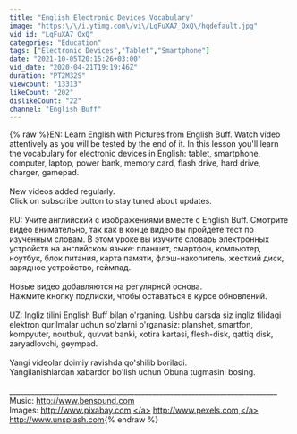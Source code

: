 ```yaml
---
title: "English Electronic Devices Vocabulary"
image: "https:\/\/i.ytimg.com\/vi\/LqFuXA7_OxQ\/hqdefault.jpg"
vid_id: "LqFuXA7_OxQ"
categories: "Education"
tags: ["Electronic Devices","Tablet","Smartphone"]
date: "2021-10-05T20:15:26+03:00"
vid_date: "2020-04-21T19:19:46Z"
duration: "PT2M32S"
viewcount: "13313"
likeCount: "202"
dislikeCount: "22"
channel: "English Buff"
---
```

{% raw %}EN: Learn English with Pictures from English Buff. Watch video attentively as you will be tested by the end of it. In this lesson you'll learn the vocabulary for electronic devices in English: tablet, smartphone, computer, laptop, power bank, memory card, flash drive, hard drive, charger, gamepad. <br /><br />New videos added regularly.<br />Click on subscribe button to stay tuned about updates. <br /><br />RU: Учите английский с изображениями вместе с English Buff. Смотрите видео внимательно, так как в конце видео вы пройдете тест по изученным словам. В этом уроке вы изучите словарь электронных устройств на английском языке: планшет, смартфон, компьютер, ноутбук, блок питания, карта памяти, флэш-накопитель, жесткий диск, зарядное устройство, геймпад.<br /><br />Новые видео добавляются на регулярной основа.<br />Нажмите кнопку подписки, чтобы оставаться в курсе обновлений.<br /><br />UZ: Ingliz tilini English Buff  bilan o'rganing. Ushbu darsda siz ingliz tilidagi elektron qurilmalar uchun so'zlarni o'rganasiz: planshet, smartfon, kompyuter, noutbuk, quvvat banki, xotira kartasi, flesh-disk, qattiq disk, zaryadlovchi, geympad.<br /><br />Yangi videolar doimiy ravishda qo'shilib boriladi.<br />Yangilanishlardan xabardor bo'lish uchun Obuna tugmasini bosing.<br /><br />___________________________________________________________________________<br />Music: <a rel="nofollow" target="blank" href="http://www.bensound.com">http://www.bensound.com</a> <br />Images: <a rel="nofollow" target="blank" href="http://www.pixabay.com,">http://www.pixabay.com,</a> <a rel="nofollow" target="blank" href="http://www.pexels.com,">http://www.pexels.com,</a> <a rel="nofollow" target="blank" href="http://www.unsplash.com">http://www.unsplash.com</a>{% endraw %}
